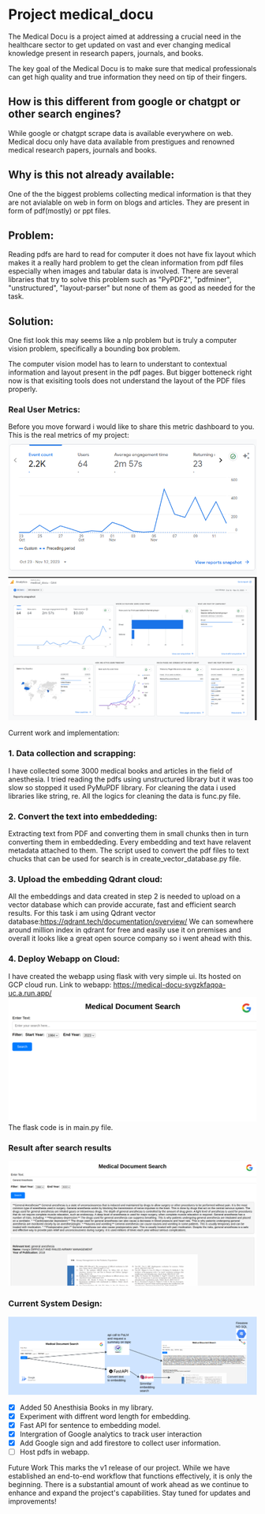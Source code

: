 # Project medical_docu

The Medical Docu is a project aimed at addressing a crucial need in the healthcare sector to get updated on vast and ever changing medical knowledge present in research papers, journals, and books. 

The key goal of the Medical Docu is to make sure that medical professionals can get high quality and true information they need on tip of their fingers.

## How is this different from google or chatgpt or other search engines?
While google or chatgpt scrape data is available everywhere on web. Medical docu only have data available from prestigues and renowned medical research papers, journals and books.

## Why is this not already available:
One of the the biggest problems collecting medical information is that they are not avialable on web in form on blogs and articles. They are present in form of pdf(mostly) or ppt files.


## Problem:
Reading pdfs are hard to read for computer it does not have fix layout which makes it a really hard problem to get the clean information from pdf files especially when images and tabular data is involved.
There are several libraries that try to solve this problem such as "PyPDF2", "pdfminer", "unstructured", "layout-parser" but none of them as good as needed for the task.

## Solution:
One fist look this may seems like a nlp problem but is truly a computer vision problem, specifically a bounding box problem. 

The computer vision model has to learn to understant to contextual information and layout present in the pdf pages. But bigger botteneck right now is that exisiting tools does not understand the layout of the PDF files properly. 

### Real User Metrics:
Before you move forward i would like to share this metric dashboard to you. This is the real metrics of my project:
![alt text](img/summary.png?raw=true)
![alt text](img/analytics_dashboard.png?raw=true)

Current work and implementation:
### 1. Data collection and scrapping:
I have collected some 3000 medical books and articles in the field of anesthesia. I tried reading the pdfs using unstructured library but it was too slow so stopped it used PyMuPDF library. For cleaning the data i used libraries like string, re. All the logics for cleaning the data is func.py file. 

### 2.  Convert the text into embeddeding: 
Extracting text from PDF and converting them in small chunks then in turn converting them in embeddeding. Every embedding and text have relavent metadata attached to them.
The script used to convert the pdf files to text chucks that can be used for search is in create_vector_database.py file.

### 3. Upload the embedding Qdrant cloud:
All the embeddings and data created in step 2 is needed to upload on a vector database which can provide accurate, fast and efficient search results. For this task i am using Qdrant vector database:https://qdrant.tech/documentation/overview/
We can somewhere around million index in qdrant for free and easily use it on premises and overall it looks like a great open source company so i went ahead with this.


### 4. Deploy Webapp on Cloud:
I have created the webapp using flask with very simple ui. Its hosted on GCP cloud run. Link to webapp: https://medical-docu-svgzkfaqoa-uc.a.run.app/
![alt text](img/home.png?raw=true)
The flask code is in main.py file. 

### Result after search results
![alt text](img/results.png?raw=true)

### Current System Design:
![alt text](img/system.png?raw=true)


- [x] Added 50 Anesthisia Books in my library.
- [x] Experiment with diffrent word length for embedding.
- [x] Fast API for sentence to embedding model.
- [x] Intergration of Google analytics to track user interaction
- [x] Add Google sign and add firestore to collect user information.
- [ ] Host pdfs in webapp.

Future Work
This marks the v1 release of our project. While we have established an end-to-end workflow that functions effectively, it is only the beginning. There is a substantial amount of work ahead as we continue to enhance and expand the project's capabilities. Stay tuned for updates and improvements!
